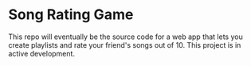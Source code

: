 # Song Rating Game

This repo will eventually be the source code for a web app that lets you create
playlists and rate your friend's songs out of 10. This project is in active
development.
